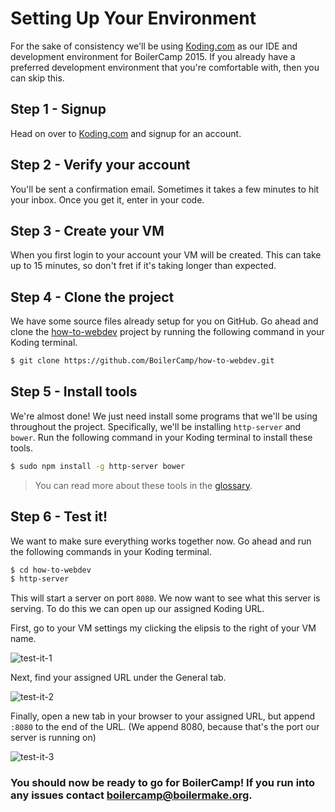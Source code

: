 Setting Up Your Environment
===========================

For the sake of consistency we'll be using [Koding.com](https://koding.com) as
our IDE and development environment for BoilerCamp 2015. If you already have a
preferred development environment that you're comfortable with, then you can skip
this.

## Step 1 - Signup

Head on over to [Koding.com](https://koding.com) and signup for an account.

## Step 2 - Verify your account

You'll be sent a confirmation email. Sometimes it takes a few minutes to hit your
inbox. Once you get it, enter in your code.

## Step 3 - Create your VM

When you first login to your account your VM will be created. This can take up
to 15 minutes, so don't fret if it's taking longer than expected.

## Step 4 - Clone the project

We have some source files already setup for you on GitHub. Go ahead and clone the
[how-to-webdev](https://github.com/BoilerCamp/how-to-webdev) project by running
the following command in your Koding terminal.

```bash
$ git clone https://github.com/BoilerCamp/how-to-webdev.git
```

## Step 5 - Install tools

We're almost done! We just need install some programs that we'll be using throughout
the project. Specifically, we'll be installing `http-server` and `bower`. Run
the following command in your Koding terminal to install these tools.

```bash
$ sudo npm install -g http-server bower
```

> You can read more about these tools in the [glossary](http://boilercamp.github.io/how-to-webdev/docs/Glossary.html).

## Step 6 - Test it!

We want to make sure everything works together now. Go ahead and run the following
commands in your Koding terminal.

```bash
$ cd how-to-webdev
$ http-server
```

This will start a server on port `8080`. We now want to see what this server is
serving. To do this we can open up our assigned Koding URL.

First, go to your VM settings my clicking the elipsis to the right of your VM name.

![test-it-1](https://raw.githubusercontent.com/BoilerCamp/how-to-webdev/master/images/test-it-1.png)

Next, find your assigned URL under the General tab.

![test-it-2](https://raw.githubusercontent.com/BoilerCamp/how-to-webdev/master/images/test-it-2.png)

Finally, open a new tab in your browser to your assigned URL, but append `:8080`
to the end of the URL. (We append 8080, because that's the port our server is 
running on)

![test-it-3](https://raw.githubusercontent.com/BoilerCamp/how-to-webdev/master/images/test-it-3.png)

### You should now be ready to go for BoilerCamp! If you run into any issues contact [boilercamp@boilermake.org](mailto:boilercamp@boilermake.org).
